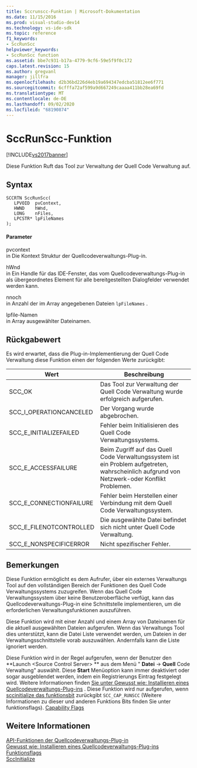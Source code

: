 ```yaml
---
title: Sccrunscc-Funktion | Microsoft-Dokumentation
ms.date: 11/15/2016
ms.prod: visual-studio-dev14
ms.technology: vs-ide-sdk
ms.topic: reference
f1_keywords:
- SccRunScc
helpviewer_keywords:
- SccRunScc function
ms.assetid: bbe7c931-b17a-4779-9cf6-59e5f9f0c172
caps.latest.revision: 15
ms.author: gregvanl
manager: jillfra
ms.openlocfilehash: d2b36bd226d4eb19a694347edcba51812ee6f771
ms.sourcegitcommit: 6cfffa72af599a9d667249caaaa411bb28ea69fd
ms.translationtype: MT
ms.contentlocale: de-DE
ms.lasthandoff: 09/02/2020
ms.locfileid: "68190874"
---
```

# <a name="sccrunscc-function"></a>SccRunScc-Funktion
[!INCLUDE[vs2017banner](../includes/vs2017banner.md)]

Diese Funktion Ruft das Tool zur Verwaltung der Quell Code Verwaltung auf.  
  
## <a name="syntax"></a>Syntax  
  
```cpp#  
SCCRTN SccRunScc(  
   LPVOID  pvContext,  
   HWND    hWnd,  
   LONG    nFiles,  
   LPCSTR* lpFileNames  
);  
```  
  
#### <a name="parameters"></a>Parameter  
 pvcontext  
 in Die Kontext Struktur der Quellcodeverwaltungs-Plug-in.  
  
 hWnd  
 in Ein Handle für das IDE-Fenster, das vom Quellcodeverwaltungs-Plug-in als übergeordnetes Element für alle bereitgestellten Dialogfelder verwendet werden kann.  
  
 nnoch  
 in Anzahl der im Array angegebenen Dateien `lpFileNames` .  
  
 lpfile-Namen  
 in Array ausgewählter Dateinamen.  
  
## <a name="return-value"></a>Rückgabewert  
 Es wird erwartet, dass die Plug-in-Implementierung der Quell Code Verwaltung diese Funktion einen der folgenden Werte zurückgibt:  
  
|Wert|Beschreibung|  
|-----------|-----------------|  
|SCC_OK|Das Tool zur Verwaltung der Quell Code Verwaltung wurde erfolgreich aufgerufen.|  
|SCC_I_OPERATIONCANCELED|Der Vorgang wurde abgebrochen.|  
|SCC_E_INITIALIZEFAILED|Fehler beim Initialisieren des Quell Code Verwaltungssystems.|  
|SCC_E_ACCESSFAILURE|Beim Zugriff auf das Quell Code Verwaltungssystem ist ein Problem aufgetreten, wahrscheinlich aufgrund von Netzwerk-oder Konflikt Problemen.|  
|SCC_E_CONNECTIONFAILURE|Fehler beim Herstellen einer Verbindung mit dem Quell Code Verwaltungssystem.|  
|SCC_E_FILENOTCONTROLLED|Die ausgewählte Datei befindet sich nicht unter Quell Code Verwaltung.|  
|SCC_E_NONSPECIFICERROR|Nicht spezifischer Fehler.|  
  
## <a name="remarks"></a>Bemerkungen  
 Diese Funktion ermöglicht es dem Aufrufer, über ein externes Verwaltungs Tool auf den vollständigen Bereich der Funktionen des Quell Code Verwaltungssystems zuzugreifen. Wenn das Quell Code Verwaltungssystem über keine Benutzeroberfläche verfügt, kann das Quellcodeverwaltungs-Plug-in eine Schnittstelle implementieren, um die erforderlichen Verwaltungsfunktionen auszuführen.  
  
 Diese Funktion wird mit einer Anzahl und einem Array von Dateinamen für die aktuell ausgewählten Dateien aufgerufen. Wenn das Verwaltungs Tool dies unterstützt, kann die Datei Liste verwendet werden, um Dateien in der Verwaltungsschnittstelle vorab auszuwählen. Andernfalls kann die Liste ignoriert werden.  
  
 Diese Funktion wird in der Regel aufgerufen, wenn der Benutzer den **Launch \<Source Control Server> ** aus dem Menü " **Datei**  ->  **Quell** Code Verwaltung" auswählt. Diese **Start** Menüoption kann immer deaktiviert oder sogar ausgeblendet werden, indem ein Registrierungs Eintrag festgelegt wird. Weitere Informationen finden [Sie unter Gewusst wie: Installieren eines Quellcodeverwaltungs-Plug-ins](../extensibility/internals/how-to-install-a-source-control-plug-in.md) . Diese Funktion wird nur aufgerufen, wenn [sccinitialize das funktionsbit](../extensibility/sccinitialize-function.md) zurückgibt `SCC_CAP_RUNSCC` (Weitere Informationen zu dieser und anderen Funktions Bits finden Sie unter funktionsflags). [Capability Flags](../extensibility/capability-flags.md)  
  
## <a name="see-also"></a>Weitere Informationen  
 [API-Funktionen der Quellcodeverwaltungs-Plug-in](../extensibility/source-control-plug-in-api-functions.md)   
 [Gewusst wie: Installieren eines Quellcodeverwaltungs-Plug-ins](../extensibility/internals/how-to-install-a-source-control-plug-in.md)   
 [Funktionsflags](../extensibility/capability-flags.md)   
 [SccInitialize](../extensibility/sccinitialize-function.md)

